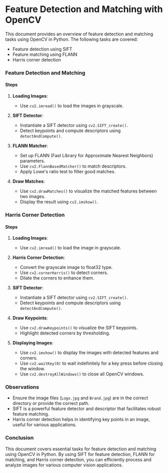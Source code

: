 # Feature Detection and Matching with OpenCV

This document provides an overview of feature detection and matching tasks using OpenCV in Python. The following tasks are covered:
- Feature detection using SIFT
- Feature matching using FLANN
- Harris corner detection

### Feature Detection and Matching

#### Steps
1. **Loading Images**:
   - Use `cv2.imread()` to load the images in grayscale.

2. **SIFT Detector**:
   - Instantiate a SIFT detector using `cv2.SIFT_create()`.
   - Detect keypoints and compute descriptors using `detectAndCompute()`.

3. **FLANN Matcher**:
   - Set up FLANN (Fast Library for Approximate Nearest Neighbors) parameters.
   - Use `cv2.FlannBasedMatcher()` to match descriptors.
   - Apply Lowe's ratio test to filter good matches.

4. **Draw Matches**:
   - Use `cv2.drawMatches()` to visualize the matched features between two images.
   - Display the result using `cv2.imshow()`.

### Harris Corner Detection

#### Steps
1. **Loading Images**:
   - Use `cv2.imread()` to load the image in grayscale.

2. **Harris Corner Detection**:
   - Convert the grayscale image to float32 type.
   - Use `cv2.cornerHarris()` to detect corners.
   - Dilate the corners to enhance them.

3. **SIFT Detector**:
   - Instantiate a SIFT detector using `cv2.SIFT_create()`.
   - Detect keypoints and compute descriptors using `detectAndCompute()`.

4. **Draw Keypoints**:
   - Use `cv2.drawKeypoints()` to visualize the SIFT keypoints.
   - Highlight detected corners by thresholding.

5. **Displaying Images**:
   - Use `cv2.imshow()` to display the images with detected features and corners.
   - Use `cv2.waitKey(0)` to wait indefinitely for a key press before closing the window.
   - Use `cv2.destroyAllWindows()` to close all OpenCV windows.

### Observations

- Ensure the image files (`Logo.jpg` and `Brand.jpg`) are in the correct directory or provide the correct path.
- SIFT is a powerful feature detector and descriptor that facilitates robust feature matching.
- Harris corner detection helps in identifying key points in an image, useful for various applications.

### Conclusion

This document covers essential tasks for feature detection and matching using OpenCV in Python. By using SIFT for feature detection, FLANN for matching, and Harris corner detection, you can efficiently process and analyze images for various computer vision applications.
